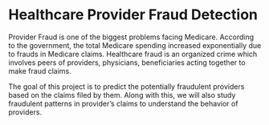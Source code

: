 # Healthcare Provider Fraud Detection

Provider Fraud is one of the biggest problems facing Medicare. According to the government, the total Medicare spending increased exponentially due to frauds in Medicare claims. Healthcare fraud is an organized crime which involves peers of providers, physicians, beneficiaries acting together to make fraud claims.

The goal of this project is to predict the potentially fraudulent providers based on the claims filed by them. Along with this, we will also study fraudulent patterns in provider’s claims to understand the behavior of providers.
